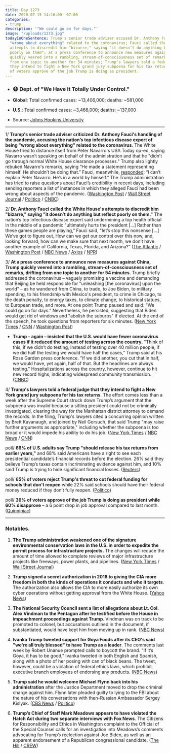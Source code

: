 ```yaml
---
title: Day 1273
date: 2020-07-15 14:16:00 -07:00
categories:
- trump
description: '"We could go on for days."'
image: "/uploads/1273.jpg"
todayInOneSentence: Trump's senior trade adviser accused Dr. Anthony Fauci of being
  "wrong about everything" related to the coronavirus; Fauci called the White House's
  attempts to discredit him "bizarre," saying "it doesn’t do anything but reflect
  poorly on them"; at a press conference to announce new measures against China, Trump
  quickly veered into a rambling, stream-of-consciousness set of remarks, drifting
  from one topic to another for 54 minutes; Trump's lawyers told a federal judge that
  they intend to fight a New York grand jury subpoena for his tax returns; and 36%
  of voters approve of the job Trump is doing as president.
---
```


* ### 😷 Dept. of "We Have It Totally Under Control."

* **Global**: Total confirmed cases: \~13,406,000; deaths: \~581,000

* **U.S.**: Total confirmed cases: \~3,466,000; deaths: \~137,000

* Source: [Johns Hopkins University](https://coronavirus.jhu.edu/map.html)

---

1/ **Trump's senior trade adviser criticized Dr. Anthony Fauci's handling of the pandemic, accusing the nation’s top infectious disease expert of being "wrong about everything" related to the coronavirus**. The White House tried to distance itself from Peter Navarro's USA Today op-ed, saying Navarro wasn’t speaking on behalf of the administration and that he "didn’t go through normal White House clearance processes." Trump also lightly rebuked Navarro's remarks, saying “He made a statement representing himself. He shouldn’t be doing that.” Fauci, meanwhile, [responded](https://www.theatlantic.com/politics/archive/2020/07/trump-fauci-coronavirus-pandemic-oppo/614224/): “I can’t explain Peter Navarro. He’s in a world by himself.” The Trump administration has tried to raise questions about Fauci’s credibility in recent days, including sending reporters a list of instances in which they alleged Fauci had been wrong about aspects of the pandemic. ([Washington Post](https://www.washingtonpost.com/politics/white-house-distances-itself-from-extraordinary-navarro-op-ed-criticizing-fauci/2020/07/15/05121c6e-c697-11ea-b037-f9711f89ee46_story.html) / [Wall Street Journal](https://www.wsj.com/articles/white-house-distances-itself-from-trade-advisers-criticism-of-dr-fauci-11594819817?mod=politics_lead_pos2) / [Politico](https://www.politico.com/news/2020/07/14/navarro-blasts-fauci-in-op-ed-362416) / [CNBC](https://www.cnbc.com/2020/07/15/white-house-tries-to-distance-trump-from-navarro-op-ed-ripping-fauci.html))

2/ **Dr. Anthony Fauci called the White House's attempts to discredit him "bizarre," saying "it doesn’t do anything but reflect poorly on them."** The nation’s top infectious disease expert said undermining a top health official in the middle of a pandemic "ultimately hurts the president \[...\] Rather than these games people are playing,” Fauci said, "let’s stop this nonsense \[...\] We’ve got to figure out, How can we get our control over this now, and, looking forward, how can we make sure that next month, we don’t have another example of California, Texas, Florida, and Arizona?” ([The Atlantic](https://www.theatlantic.com/politics/archive/2020/07/trump-fauci-coronavirus-pandemic-oppo/614224/) / [Washington Post](https://www.washingtonpost.com/nation/2020/07/15/coronavirus-live-updates-us/) / [NBC News](https://www.nbcnews.com/politics/white-house/fauci-calls-white-house-attempts-discredit-him-bizarre-n1233925) / [Axios](https://www.axios.com/fauci-trump-navarro-white-house-coronavirus-c7fa0924-b448-4269-91e1-2ed706065d1e.html) / [NPR](https://www.npr.org/sections/coronavirus-live-updates/2020/07/15/891327661/white-house-disavows-attack-on-fauci-from-trump-trade-adviser))

3/ **At a press conference to announce new measures against China, Trump quickly veered into a rambling, stream-of-consciousness set of remarks, drifting from one topic to another for 54 minutes**. Trump briefly addressed the coronavirus – vaguely promising a vaccine and demanding that Beijing be held responsible for "unleashing \[the coronavirus\] upon the world" – as he wandered from China, to trade, to Joe Biden, to military spending, to his friendship with Mexico's president, to crime in Chicago, to the death penalty, to energy taxes, to climate change, to historical statues, to European trade, and more. At one point Trump paused and said: “We could go on for days." Nevertheless, he persisted, suggesting that Biden would get rid of windows and "abolish the suburbs" if elected. At the end of the speech, he took questions from reporters for six minutes. ([New York Times](https://www.nytimes.com/2020/07/14/us/politics/trump-news-conference.html) / [CNN](https://www.cnn.com/2020/07/14/politics/donald-trump-china-rose-garden-event/index.html) / [Washington Post](https://www.washingtonpost.com/politics/trump-coronavirus-pandemic-no-plan/2020/07/15/7581bea4-c5df-11ea-a99f-3bbdffb1af38_story.html))

* **Trump – again – insisted that the U.S. would have fewer coronavirus cases if it reduced the amount of testing across the country.** "Think of this, if we didn’t do testing, instead of testing over 40 million people, if we did half the testing we would have half the cases,” Trump said at his Rose Garden press conference. "If we did another, you cut that in half, we would have, yet again, half of that. But the headlines are always testing." Hospitalizations across the country, however, continue to hit new record highs, indicating widespread community transmission. ([CNBC](https://www.cnbc.com/2020/07/14/trump-says-us-would-have-half-the-number-of-coronavirus-cases-if-it-did-half-the-testing.html))

4/ **Trump's lawyers told a federal judge that they intend to fight a New York grand jury subpoena for his tax returns**. The effort comes less than a week after the Supreme Court struck down Trump’s argument that the subpoena was invalid because a sitting president could not be criminally investigated, clearing the way for the Manhattan district attorney to demand the records. In the filing, Trump's lawyers cited a concurring opinion written by Brett Kavanaugh, and joined by Neil Gorsuch, that said Trump "may raise further arguments as appropriate," including whether the subpoena is too broad or it would impede his ability to do his job. ([New York Times](https://www.nytimes.com/2020/07/15/nyregion/donald-trump-taxes-cyrus-vance.html) / [NBC News](https://www.nbcnews.com/politics/white-house/trump-raise-new-objections-n-y-prosecutor-s-subpoena-his-n1233902) / [CNN](https://www.cnn.com/2020/07/15/politics/trump-lawsuit-tax-records/index.html))

poll/ **66% of U.S. adults say Trump "should release his tax returns from earlier years,"** and 68% said Americans have a right to see each presidential candidate’s financial records before the election. 26% said they believe Trump’s taxes contain incriminating evidence against him, and 10% said Trump is trying to hide significant financial losses. ([Reuters](https://www.reuters.com/article/us-usa-election-poll-idUSKCN24G14N))

poll/ **65% of voters reject Trump's threat to cut federal funding for schools that don't reopen** while 22% said schools should have their federal money reduced if they don’t fully reopen. ([Politico](https://www.politico.com/news/2020/07/15/voters-reject-trump-insistence-schools-362258))

poll/ **36% of voters approve of the job Trump is doing as president while 60% disapprove** – a 6 point drop in job approval compared to last month. ([Quinnipiac](https://poll.qu.edu/national/release-detail?ReleaseID=3666))

---

### Notables.

1. **The Trump administration weakened one of the signature environmental conservation laws in the U.S. in order to expedite the permit process for infrastructure projects.** The changes will reduce the amount of time allowed to complete reviews of major infrastructure projects like freeways, power plants, and pipelines. ([New York Times](https://www.nytimes.com/2020/07/15/climate/trump-environment-nepa.html) / [Wall Street Journal](https://www.wsj.com/articles/trump-to-put-new-environmental-review-rules-into-force-11594832858))

2. **Trump signed a secret authorization in 2018 to giving the CIA more freedom in both the kinds of operations it conducts and who it targets**. The authorization also allows the CIA to more easily authorize its own cyber operations without getting approval from the White House. ([Yahoo News](https://news.yahoo.com/secret-trump-order-gives-cia-more-powers-to-launch-cyberattacks-090015219.html))

3. **The National Security Council sent a list of allegations about Lt. Col. Alex Vindman to the Pentagon after he testified before the House in impeachment proceedings against Trump**. Vindman was on track to be promoted to colonel, but accusations outlined in the document, if substantiated, would have kept him from moving up in rank. ([NBC News](https://www.nbcnews.com/news/military/white-house-officials-sent-document-pentagon-criticizing-vindman-after-impeachment-n1233613))

4. **Ivanka Trump tweeted support for Goya Foods after its CEO's said "we're all truly blessed" to have Trump as a leader**. The comments last week by Robert Unanue prompted calls to boycott the brand. "If it’s Goya, it has to be good," Ivanka tweeted in both English and Spanish, along with a photo of her posing with can of black beans. The tweet, however, could be a violation of federal ethics laws, which prohibit executive branch employees of endorsing any products. ([NBC News](https://www.nbcnews.com/politics/politics-news/ivanka-trump-tweets-support-goya-foods-amid-backlash-over-ceo-n1233868))

5. **Trump said he would welcome Michael Flynn back into his administration** after the Justice Department moved to drop the criminal charge against him. Flynn later pleaded guilty to lying to the FBI about the nature of his conversations with then-Russian Ambassador Sergey Kislyak. ([CBS News](https://www.cbsnews.com/news/trump-michael-flynn-white-house-welcome/) / [Politico](https://www.politico.com/news/2020/07/15/trump-administration-michael-flynn-363743))

6. **Trump’s Chief of Staff Mark Meadows appears to have violated the Hatch Act during two separate interviews with Fox News**. The Citizens for Responsibility and Ethics in Washington complaint to the Official of the Special Counsel calls for an investigation into Meadows’s comments advocating for Trump’s reelection against Joe Biden, as well as an apparent endorsement of a Republican congressional candidate. ([The Hill](https://thehill.com/homenews/administration/507474-watchdog-group-files-hatch-act-complaint-against-meadows) / [CREW](https://www.citizensforethics.org/press-release/mark-meadows-hatch-act-complaint/))